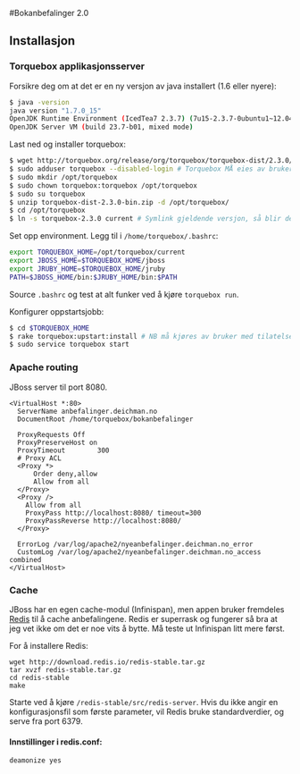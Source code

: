#Bokanbefalinger 2.0

## Installasjon

### Torquebox applikasjonsserver
Forsikre deg om at det er en ny versjon av java installert (1.6 eller nyere):

```bash
$ java -version
java version "1.7.0_15"
OpenJDK Runtime Environment (IcedTea7 2.3.7) (7u15-2.3.7-0ubuntu1~12.04.1)
OpenJDK Server VM (build 23.7-b01, mixed mode)
```

Last ned og installer torquebox:

```bash
$ wget http://torquebox.org/release/org/torquebox/torquebox-dist/2.3.0/torquebox-dist-2.3.0-bin.zip
$ sudo adduser torquebox --disabled-login # Torquebox MÅ eies av bruker 'torquebox'
$ sudo mkdir /opt/torquebox
$ sudo chown torquebox:torquebox /opt/torquebox
$ sudo su torquebox
$ unzip torquebox-dist-2.3.0-bin.zip -d /opt/torquebox/
$ cd /opt/torquebox
$ ln -s torquebox-2.3.0 current # Symlink gjeldende versjon, så blir det enkelt å oppgradere senere.
```

Set opp environment. Legg til i `/home/torquebox/.bashrc`:

```bash
export TORQUEBOX_HOME=/opt/torquebox/current
export JBOSS_HOME=$TORQUEBOX_HOME/jboss
export JRUBY_HOME=$TORQUEBOX_HOME/jruby
PATH=$JBOSS_HOME/bin:$JRUBY_HOME/bin:$PATH
```

Source `.bashrc` og test at alt funker ved å kjøre `torquebox run`.

Konfigurer oppstartsjobb:

```bash
$ cd $TORQUEBOX_HOME
$ rake torquebox:upstart:install # NB må kjøres av bruker med tilatelse til å skrive til /etc/init.
$ sudo service torquebox start
```

### Apache routing
JBoss server til port 8080.

```
<VirtualHost *:80>
  ServerName anbefalinger.deichman.no
  DocumentRoot /home/torquebox/bokanbefalinger

  ProxyRequests Off
  ProxyPreserveHost on
  ProxyTimeout        300
  # Proxy ACL
  <Proxy *>
      Order deny,allow
      Allow from all
  </Proxy>
  <Proxy />
    Allow from all
    ProxyPass http://localhost:8080/ timeout=300
    ProxyPassReverse http://localhost:8080/
  </Proxy>

  ErrorLog /var/log/apache2/nyeanbefalinger.deichman.no_error
  CustomLog /var/log/apache2/nyeanbefalinger.deichman.no_access combined
</VirtualHost>
```

### Cache
JBoss har en egen cache-modul (Infinispan), men appen bruker fremdeles [Redis](http://redis.io/) til å cache anbefalingene. Redis er superrask og fungerer så bra at jeg vet ikke om det er noe vits å bytte. Må teste ut Infinispan litt mere først.

For å installere Redis:
```shell
wget http://download.redis.io/redis-stable.tar.gz
tar xvzf redis-stable.tar.gz
cd redis-stable
make
```

Starte ved å kjøre `/redis-stable/src/redis-server`. Hvis du ikke angir en konfigurasjonsfil som første parameter, vil Redis bruke standardverdier, og serve fra port 6379.

#### Innstillinger i redis.conf:
`deamonize yes`